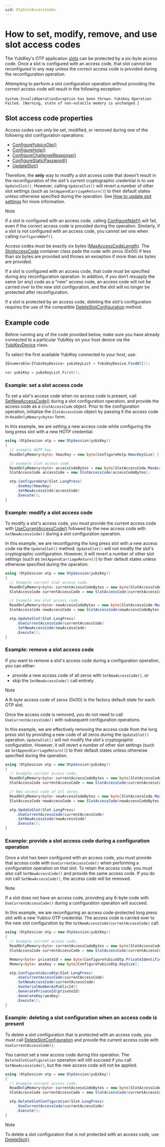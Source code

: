 ```yaml
---
uid: OtpSlotAccessCodes
---
```


<!-- Copyright 2021 Yubico AB

Licensed under the Apache License, Version 2.0 (the "License");
you may not use this file except in compliance with the License.
You may obtain a copy of the License at

    http://www.apache.org/licenses/LICENSE-2.0

Unless required by applicable law or agreed to in writing, software
distributed under the License is distributed on an "AS IS" BASIS,
WITHOUT WARRANTIES OR CONDITIONS OF ANY KIND, either express or implied.
See the License for the specific language governing permissions and
limitations under the License. -->

# How to set, modify, remove, and use slot access codes

The YubiKey's OTP application [slots](xref:OtpSlots) can be protected by a six-byte access code. Once a slot is
configured with an access code, that slot cannot be reconfigured in any way unless the correct access code is provided
during the reconfiguration operation.

Attempting to perform a slot configuration operation without providing the correct access code will result
in the following exception:

```System.InvalidOperationException has been thrown.```
```YubiKey Operation Failed. [Warning, state of non-volatile memory is unchanged.]```

## Slot access code properties

Access codes can only be set, modified, or removed during one of the following slot configuration operations:

- [ConfigureYubicoOtp()](xref:Yubico.YubiKey.Otp.OtpSession.ConfigureYubicoOtp%28Yubico.YubiKey.Otp.Slot%29)
- [ConfigureHotp()](xref:Yubico.YubiKey.Otp.OtpSession.ConfigureHotp%28Yubico.YubiKey.Otp.Slot%29)
- [ConfigureChallengeResponse()](xref:Yubico.YubiKey.Otp.OtpSession.ConfigureChallengeResponse%28Yubico.YubiKey.Otp.Slot%29)
- [ConfigureStaticPassword()](xref:Yubico.YubiKey.Otp.OtpSession.ConfigureStaticPassword%28Yubico.YubiKey.Otp.Slot%29)
- [UpdateSlot()](xref:Yubico.YubiKey.Otp.OtpSession.UpdateSlot%28Yubico.YubiKey.Otp.Slot%29)

Therefore, the **only** way to modify a slot access code that doesn't result in the reconfiguration of the slot's current cryptographic credential is to use ``UpdateSlot()``. However, calling ``UpdateSlot()`` will revert a number of other slot settings (such as ``SetAppendCarriageReturn()``) to their default states unless otherwise specified during the operation. See [How to update slot settings](xref:OtpUpdateSlot) for more information.

> [!NOTE]
> If a slot is configured with an access code,
> calling [ConfigureNdef()](xref:Yubico.YubiKey.Otp.OtpSession.ConfigureNdef%28Yubico.YubiKey.Otp.Slot%29) will fail,
> even
> if the correct access code is provided during the operation. Similarly, if a slot is not configured with an access
> code,
> you cannot set one when calling ``ConfigureNdef()``.

Access codes must be exactly six
bytes ([MaxAccessCodeLength](xref:Yubico.YubiKey.Otp.SlotAccessCode.MaxAccessCodeLength)).
The [SlotAccessCode](xref:Yubico.YubiKey.Otp.SlotAccessCode) container class pads the code with zeros (0x00) if less
than six bytes are provided and throws an exception if more than six bytes are provided.

If a slot is configured with an access code, that code must be specified during any reconfiguration operation. In
addition, if you don’t resupply the same (or any) code as a "new" access code, an access code will not be carried
over to the new slot configuration, and the slot will no longer be protected after reconfiguration.

If a slot is protected by an access code, deleting the slot's configuration requires the use of the compatible [DeleteSlotConfiguration](xref:Yubico.YubiKey.Otp.OtpSession.DeleteSlotConfiguration%28Yubico.YubiKey.Otp.Slot%29) method.

## Example code

Before running any of the code provided below, make sure you have already connected to a particular YubiKey on your host
device via the [YubiKeyDevice](xref:Yubico.YubiKey.YubiKeyDevice) class.

To select the first available YubiKey connected to your host, use:

```C#
IEnumerable<IYubiKeyDevice> yubiKeyList = YubiKeyDevice.FindAll();

var yubiKey = yubiKeyList.First();
```

### Example: set a slot access code

To set a slot's access code when no access code is present,
call [SetNewAccessCode()](xref:Yubico.YubiKey.Otp.Operations.OperationBase%601.SetNewAccessCode%28Yubico.YubiKey.Otp.SlotAccessCode%29)
during a slot configuration operation, and provide the access code as a ``SlotAccessCode`` object. Prior to the
configuration operation, initialize the ``SlotAccessCode`` object by passing it the access code
in ``ReadOnlyMemory<byte>`` form.

In this example, we are setting a new access code while configuring the long press slot with a new HOTP credential.

```C#
using (OtpSession otp = new OtpSession(yubiKey))
{
  // example HOTP key
  ReadOnlyMemory<byte> hmacKey = new byte[ConfigureHotp.HmacKeySize] { 0x00, 0x00, 0x00, 0x00, 0x00, 0x00, 0x00, 0x00, 0x00, 0x00, 0x00, 0x00, 0x00, 0x00, 0x00, 0x00, 0x00, 0x00, 0x00, 0x00, };

  // example slot access code
  ReadOnlyMemory<byte> accessCodeBytes = new byte[SlotAccessCode.MaxAccessCodeLength] { 0x01, 0x01, 0x01, 0x01, 0x01, 0x01, };
  SlotAccessCode accessCode = new SlotAccessCode(accessCodeBytes);

  otp.ConfigureHotp(Slot.LongPress)
     .UseKey(hmacKey)
     .SetNewAccessCode(accessCode)
     .Execute();
}
```

### Example: modify a slot access code

To modify a slot's access code, you must provide the current access code
with [UseCurrentAccessCode()](xref:Yubico.YubiKey.Otp.Operations.OperationBase%601.UseCurrentAccessCode%28Yubico.YubiKey.Otp.SlotAccessCode%29)
followed by the new access code with ``SetNewAccessCode()`` during a slot configuration operation.

In this example, we are reconfiguring the long press slot with a new access code via the ``UpdateSlot()`` method. ``UpdateSlot()`` will not modify the slot's cryptographic configuration. However, it will revert a number of other slot settings (such as ``SetAppendCarriageReturn()``) to their default states unless otherwise specified during the operation.

```C#
using (OtpSession otp = new OtpSession(yubiKey))
{
  // Example current slot access code.
  ReadOnlyMemory<byte> currentAccessCodeBytes = new byte[SlotAccessCode.MaxAccessCodeLength] { 0x01, 0x01, 0x01, 0x01, 0x01, 0x01, };
  SlotAccessCode currentAccessCode = new SlotAccessCode(currentAccessCodeBytes);

  // Example new slot access code.
  ReadOnlyMemory<byte> newAccessCodeBytes = new byte[SlotAccessCode.MaxAccessCodeLength] { 0x02, 0x02, 0x02, 0x02, 0x02, 0x02, };
  SlotAccessCode newAccessCode = new SlotAccessCode(newAccessCodeBytes);

  otp.UpdateSlot(Slot.LongPress)
     .UseCurrentAccessCode(currentAccessCode)
     .SetNewAccessCode(newAccessCode)
     .Execute();
}
```

### Example: remove a slot access code

If you want to remove a slot's access code during a configuration operation, you can either:

- provide a new access code of all zeros with ``SetNewAccessCode()``, or
- skip the ``SetNewAccessCode()`` call entirely

> [!NOTE]
> A 6-byte access code of zeros (0x00) is the factory default state for each OTP slot.

Once the access code is removed, you do not need to call ``UseCurrentAccessCode()`` with subsequent configuration
operations.

In this example, we are effectively removing the access code from the long press slot by providing a new code of all zeros during the ``UpdateSlot()`` operation. ``UpdateSlot()`` will not modify the slot's cryptographic configuration. However, it will revert a number of other slot settings (such as ``SetAppendCarriageReturn()``) to their default states unless otherwise specified during the operation.

```C#
using (OtpSession otp = new OtpSession(yubiKey))
{
  // Example current access code.
  ReadOnlyMemory<byte> currentAccessCodeBytes = new byte[SlotAccessCode.MaxAccessCodeLength] { 0x02, 0x02, 0x02, 0x02, 0x02, 0x02, };
  SlotAccessCode currentAccessCode = new SlotAccessCode(currentAccessCodeBytes);

  // New access code of all zeros.
  ReadOnlyMemory<byte> newAccessCodeBytes = new byte[SlotAccessCode.MaxAccessCodeLength] { 0x00, 0x00, 0x00, 0x00, 0x00, 0x00, };
  SlotAccessCode newAccessCode = new SlotAccessCode(newAccessCodeBytes);

  otp.UpdateSlot(Slot.LongPress)
     .UseCurrentAccessCode(currentAccessCode)
     .SetNewAccessCode(newAccessCode)
     .Execute();
}
```

### Example: provide a slot access code during a configuration operation

Once a slot has been configured with an access code, you must provide that access code with ``UseCurrentAccessCode()``
when performing a configuration operation on that slot. To retain the access code, you must also
call ``SetNewAccessCode()`` and provide the same access code. If you do not call ``SetNewAccessCode()``, the access code will be removed.

> [!NOTE]
> If a slot does not have an access code, providing any 6-byte code
> with ``UseCurrentAccessCode()`` during a configuration operation will succeed.

In this example, we are reconfiguring an access code-protected long press slot with a new Yubico OTP credential. The access code is carried over to the new slot configuration by the ``SetNewAccessCode(currentAccessCode)`` call.

```C#
using (OtpSession otp = new OtpSession(yubiKey))
{
  // Example current access code.
  ReadOnlyMemory<byte> currentAccessCodeBytes = new byte[SlotAccessCode.MaxAccessCodeLength] { 0x02, 0x02, 0x02, 0x02, 0x02, 0x02, };
  SlotAccessCode currentAccessCode = new SlotAccessCode(currentAccessCodeBytes);

  Memory<byte> privateId = new byte[ConfigureYubicoOtp.PrivateIdentifierSize];
  Memory<byte> aesKey = new byte[ConfigureYubicoOtp.KeySize];

  otp.ConfigureYubicoOtp(Slot.LongPress)
     .UseCurrentAccessCode(currentAccessCode)
     .SetNewAccessCode(currentAccessCode)
     .UseSerialNumberAsPublicId()
     .GeneratePrivateId(privateId)
     .GenerateKey(aesKey)
     .Execute();
}
```

### Example: deleting a slot configuration when an access code is present

To delete a slot configuration that is protected with an access code, you must
call [DeleteSlotConfiguration](xref:Yubico.YubiKey.Otp.OtpSession.DeleteSlotConfiguration%28Yubico.YubiKey.Otp.Slot%29)
and provide the current access code with ``UseCurrentAccessCode()``.

You cannot set a new access code during this
operation. The ``DeleteSlotConfiguration`` operation will still succeed if you call ``SetNewAccessCode()``, but the new access code will not be applied.

```C#
using (OtpSession otp = new OtpSession(yubiKey))
{
  // Example current access code.
  ReadOnlyMemory<byte> currentAccessCodeBytes = new byte[SlotAccessCode.MaxAccessCodeLength] { 0x02, 0x02, 0x02, 0x02, 0x02, 0x02, };
  SlotAccessCode currentAccessCode = new SlotAccessCode(currentAccessCodeBytes);

  otp.DeleteSlotConfiguration(Slot.LongPress)
     .UseCurrentAccessCode(currentAccessCode)
     .Execute();
}
```

> [!NOTE]
> To delete a slot configuration that is not protected with an access code,
use [DeleteSlot()](xref:Yubico.YubiKey.Otp.OtpSession.DeleteSlot%28Yubico.YubiKey.Otp.Slot%29).